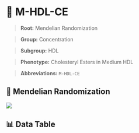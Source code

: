 # 🧪 M-HDL-CE

> **Root:** Mendelian Randomization

> **Group:** Concentration  

> **Subgroup:** HDL

> **Phenotype:** Cholesteryl Esters in Medium HDL  

> **Abbreviations:** `M-HDL-CE`

## 🧬 Mendelian Randomization  

<img src="/MR/Figures/Inverse/MhengxianHDLhengxianCE.png"/>


## 📊 Data Table


<CsvTableMRI src="/public/MR/Data/Inverse/MhengxianHDLhengxianCE.csv"/>
